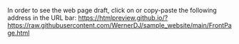 In order to see the web page draft, click on or copy-paste the following address in the URL bar:
https://htmlpreview.github.io/?https://raw.githubusercontent.com/WernerDJ/sample_website/main/FrontPage.html
